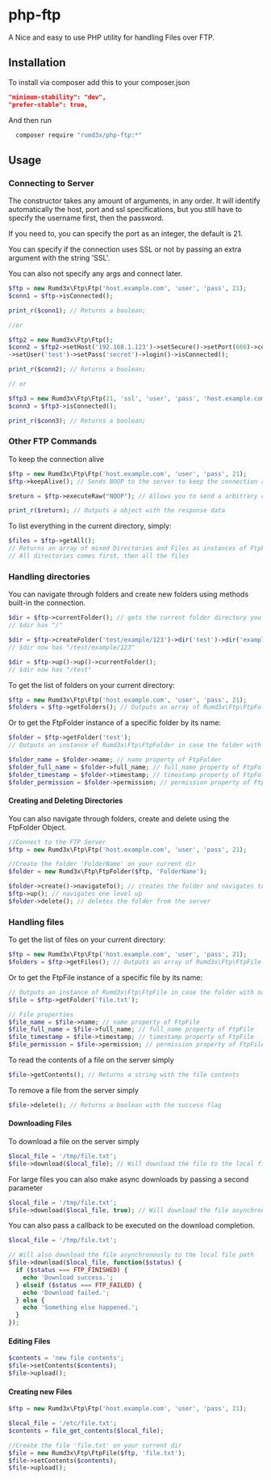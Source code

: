 # php-ftp
A Nice and easy to use PHP utility for handling Files over FTP.


## Installation
To install via composer add this to your composer.json
```json
"minimum-stability": "dev",
"prefer-stable": true,
```
And then run
```sh
  composer require "rumd3x/php-ftp:*"
```

## Usage
### Connecting to Server
The constructor takes any amount of arguments, in any order. It will identify automatically the host, port and ssl specifications, but you still have to specify the username first, then the password.

If you need to, you can specify the port as an integer, the default is 21.

You can specify if the connection uses SSL or not by passing an extra argument with the string 'SSL'.

You can also not specify any args and connect later.
```php
$ftp = new Rumd3x\Ftp\Ftp('host.example.com', 'user', 'pass', 21);
$conn1 = $ftp->isConnected(); 

print_r($conn1); // Returns a boolean;

//or

$ftp2 = new Rumd3x\Ftp\Ftp();
$conn2 = $ftp2->setHost('192.168.1.123')->setSecure()->setPort(666)->connect()
->setUser('test')->setPass('secret')->login()->isConnected();

print_r($conn2); // Returns a boolean;

// or 

$ftp3 = new Rumd3x\Ftp\Ftp(21, 'ssl', 'user', 'pass', 'host.example.com');
$conn3 = $ftp3->isConnected(); 

print_r($conn3); // Returns a boolean;
```

### Other FTP Commands
To keep the connection alive
```php
$ftp = new Rumd3x\Ftp\Ftp('host.example.com', 'user', 'pass', 21);
$ftp->keepAlive(); // Sends NOOP to the server to keep the connection alive

$return = $ftp->executeRaw("NOOP"); // Allows you to send a arbitrary commands to the server 

print_r($return); // Outputs a object with the response data
```

To list everything in the current directory, simply:
```php
$files = $ftp->getAll(); 
// Returns an array of mixed Directories and Files as instances of FtpFolder and FtpFile respectively
// All directories comes first, then all the files
```

### Handling directories
You can navigate through folders and create new folders using methods built-in the connection.
```php
$dir = $ftp->currentFolder(); // gets the current folder directory you are in on the server 
// $dir has "/"

$dir = $ftp->createFolder('test/example/123')->dir('test')->dir('example/123')->currentFolder();
// $dir now has "/test/example/123"

$dir = $ftp->up()->up()->currentFolder();
// $dir now has "/test"
```

To get the list of folders on your current directory:
```php
$ftp = new Rumd3x\Ftp\Ftp('host.example.com', 'user', 'pass', 21);
$folders = $ftp->getFolders(); // Outputs an array of Rumd3x\Ftp\FtpFolder
```

Or to get the FtpFolder instance of a specific folder by its name:
```php
$folder = $ftp->getFolder('test'); 
// Outputs an instance of Rumd3x\Ftp\FtpFolder in case the folder with name 'test' exists in the current directory

$folder_name = $folder->name; // name property of FtpFolder 
$folder_full_name = $folder->full_name; // full_name property of FtpFolder 
$folder_timestamp = $folder->timestamp; // timestamp property of FtpFolder 
$folder_permission = $folder->permission; // permission property of FtpFolder 
```

#### Creating and Deleting Directories

You can also navigate through folders, create and delete using the FtpFolder Object.
```php
//Connect to the FTP Server
$ftp = new Rumd3x\Ftp\Ftp('host.example.com', 'user', 'pass', 21);

//Create the folder 'FolderName' on your current dir
$folder = new Rumd3x\Ftp\FtpFolder($ftp, 'FolderName');

$folder->create()->navigateTo(); // creates the folder and navigates to it
$ftp->up(); // navigates one level up
$folder->delete(); // deletes the folder from the server
```

### Handling files 

To get the list of files on your current directory:
```php
$ftp = new Rumd3x\Ftp\Ftp('host.example.com', 'user', 'pass', 21);
$folders = $ftp->getFiles(); // Outputs an array of Rumd3x\Ftp\FtpFile
```
Or to get the FtpFile instance of a specific file by its name:
```php
// Outputs an instance of Rumd3x\Ftp\FtpFile in case the folder with name 'file.txt' exists in the current directory
$file = $ftp->getFolder('file.txt'); 

// File properties
$file_name = $file->name; // name property of FtpFile
$file_full_name = $file->full_name; // full_name property of FtpFile
$file_timestamp = $file->timestamp; // timestamp property of FtpFile
$file_permission = $file->permission; // permission property of FtpFile
```

To read the contents of a file on the server simply
```php
$file->getContents(); // Returns a string with the file contents
```

To remove a file from the server simply
```php
$file->delete(); // Returns a boolean with the success flag
```

#### Downloading Files

To download a file on the server simply
```php
$local_file = '/tmp/file.txt';
$file->download($local_file); // Will download the file to the local file path
```

For large files you can also make async downloads by passing a second parameter
```php
$local_file = '/tmp/file.txt';
$file->download($local_file, true); // Will download the file asynchronously to the local file path 
```

You can also pass a callback to be executed on the download completion.
```php
$local_file = '/tmp/file.txt';

// Will also download the file asynchronously to the local file path 
$file->download($local_file, function($status) {
  if ($status === FTP_FINISHED) {
    echo 'Download success.';
  } elseif ($status === FTP_FAILED) {
    echo 'Download failed.';
  } else {
    echo 'Something else happened.';
  }
}); 
```

#### Editing Files
```php
$contents = 'new file contents';
$file->setContents($contents);
$file->upload();
```

#### Creating new Files
```php
$ftp = new Rumd3x\Ftp\Ftp('host.example.com', 'user', 'pass', 21);

$local_file = '/etc/file.txt';
$contents = file_get_contents($local_file);

//Create the file 'file.txt' on your current dir
$file = new Rumd3x\Ftp\FtpFile($ftp, 'file.txt');
$file->setContents($contents);
$file->upload();
```
